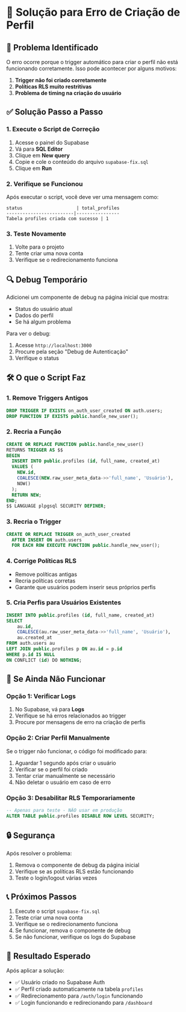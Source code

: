 # 🔧 Solução para Erro de Criação de Perfil

## 🚨 Problema Identificado

O erro ocorre porque o trigger automático para criar o perfil não está funcionando corretamente. Isso pode acontecer por alguns motivos:

1. **Trigger não foi criado corretamente**
2. **Políticas RLS muito restritivas**
3. **Problema de timing na criação do usuário**

## ✅ Solução Passo a Passo

### 1. Execute o Script de Correção

1. Acesse o painel do Supabase
2. Vá para **SQL Editor**
3. Clique em **New query**
4. Copie e cole o conteúdo do arquivo `supabase-fix.sql`
5. Clique em **Run**

### 2. Verifique se Funcionou

Após executar o script, você deve ver uma mensagem como:
```
status                    | total_profiles
-------------------------|----------------
Tabela profiles criada com sucesso | 1
```

### 3. Teste Novamente

1. Volte para o projeto
2. Tente criar uma nova conta
3. Verifique se o redirecionamento funciona

## 🔍 Debug Temporário

Adicionei um componente de debug na página inicial que mostra:
- Status do usuário atual
- Dados do perfil
- Se há algum problema

Para ver o debug:
1. Acesse `http://localhost:3000`
2. Procure pela seção "Debug de Autenticação"
3. Verifique o status

## 🛠️ O que o Script Faz

### 1. Remove Triggers Antigos
```sql
DROP TRIGGER IF EXISTS on_auth_user_created ON auth.users;
DROP FUNCTION IF EXISTS public.handle_new_user();
```

### 2. Recria a Função
```sql
CREATE OR REPLACE FUNCTION public.handle_new_user()
RETURNS TRIGGER AS $$
BEGIN
  INSERT INTO public.profiles (id, full_name, created_at)
  VALUES (
    NEW.id, 
    COALESCE(NEW.raw_user_meta_data->>'full_name', 'Usuário'),
    NOW()
  );
  RETURN NEW;
END;
$$ LANGUAGE plpgsql SECURITY DEFINER;
```

### 3. Recria o Trigger
```sql
CREATE OR REPLACE TRIGGER on_auth_user_created
  AFTER INSERT ON auth.users
  FOR EACH ROW EXECUTE FUNCTION public.handle_new_user();
```

### 4. Corrige Políticas RLS
- Remove políticas antigas
- Recria políticas corretas
- Garante que usuários podem inserir seus próprios perfis

### 5. Cria Perfis para Usuários Existentes
```sql
INSERT INTO public.profiles (id, full_name, created_at)
SELECT 
    au.id,
    COALESCE(au.raw_user_meta_data->>'full_name', 'Usuário'),
    au.created_at
FROM auth.users au
LEFT JOIN public.profiles p ON au.id = p.id
WHERE p.id IS NULL
ON CONFLICT (id) DO NOTHING;
```

## 🚨 Se Ainda Não Funcionar

### Opção 1: Verificar Logs
1. No Supabase, vá para **Logs**
2. Verifique se há erros relacionados ao trigger
3. Procure por mensagens de erro na criação de perfis

### Opção 2: Criar Perfil Manualmente
Se o trigger não funcionar, o código foi modificado para:
1. Aguardar 1 segundo após criar o usuário
2. Verificar se o perfil foi criado
3. Tentar criar manualmente se necessário
4. Não deletar o usuário em caso de erro

### Opção 3: Desabilitar RLS Temporariamente
```sql
-- Apenas para teste - NÃO usar em produção
ALTER TABLE public.profiles DISABLE ROW LEVEL SECURITY;
```

## 🔒 Segurança

Após resolver o problema:
1. Remova o componente de debug da página inicial
2. Verifique se as políticas RLS estão funcionando
3. Teste o login/logout várias vezes

## 📞 Próximos Passos

1. Execute o script `supabase-fix.sql`
2. Teste criar uma nova conta
3. Verifique se o redirecionamento funciona
4. Se funcionar, remova o componente de debug
5. Se não funcionar, verifique os logs do Supabase

## 🎯 Resultado Esperado

Após aplicar a solução:
- ✅ Usuário criado no Supabase Auth
- ✅ Perfil criado automaticamente na tabela `profiles`
- ✅ Redirecionamento para `/auth/login` funcionando
- ✅ Login funcionando e redirecionando para `/dashboard` 